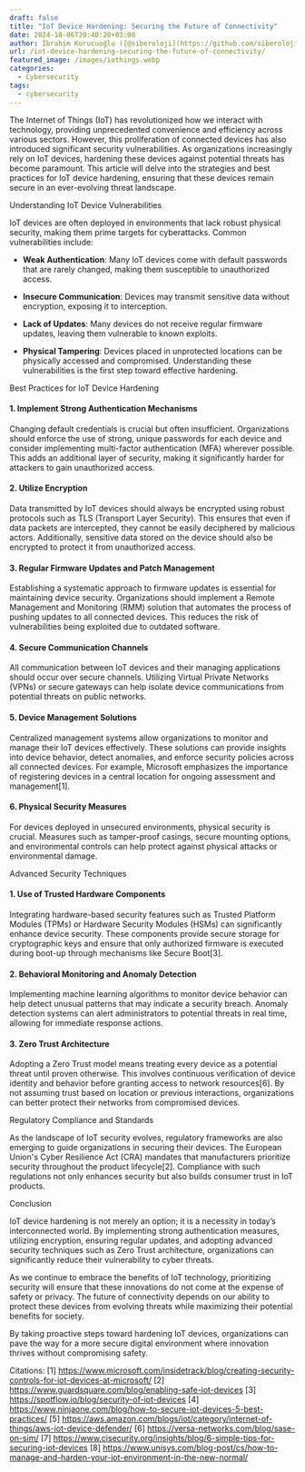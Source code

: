 ```yaml
---
draft: false
title: "IoT Device Hardening: Securing the Future of Connectivity"
date: 2024-10-06T20:40:20+03:00
author: İbrahim Korucuoğlu ([@siberoloji](https://github.com/siberoloji))
url: /iot-device-hardening-securing-the-future-of-connectivity/
featured_image: /images/iothings.webp
categories:
  - Cybersecurity
tags:
  - cybersecurity
---
```



The Internet of Things (IoT) has revolutionized how we interact with technology, providing unprecedented convenience and efficiency across various sectors. However, this proliferation of connected devices has also introduced significant security vulnerabilities. As organizations increasingly rely on IoT devices, hardening these devices against potential threats has become paramount. This article will delve into the strategies and best practices for IoT device hardening, ensuring that these devices remain secure in an ever-evolving threat landscape.



Understanding IoT Device Vulnerabilities



IoT devices are often deployed in environments that lack robust physical security, making them prime targets for cyberattacks. Common vulnerabilities include:


* **Weak Authentication**: Many IoT devices come with default passwords that are rarely changed, making them susceptible to unauthorized access.

* **Insecure Communication**: Devices may transmit sensitive data without encryption, exposing it to interception.

* **Lack of Updates**: Many devices do not receive regular firmware updates, leaving them vulnerable to known exploits.

* **Physical Tampering**: Devices placed in unprotected locations can be physically accessed and compromised.
Understanding these vulnerabilities is the first step toward effective hardening.



Best Practices for IoT Device Hardening


#### 1. **Implement Strong Authentication Mechanisms**



Changing default credentials is crucial but often insufficient. Organizations should enforce the use of strong, unique passwords for each device and consider implementing multi-factor authentication (MFA) wherever possible. This adds an additional layer of security, making it significantly harder for attackers to gain unauthorized access.


#### 2. **Utilize Encryption**



Data transmitted by IoT devices should always be encrypted using robust protocols such as TLS (Transport Layer Security). This ensures that even if data packets are intercepted, they cannot be easily deciphered by malicious actors. Additionally, sensitive data stored on the device should also be encrypted to protect it from unauthorized access.


#### 3. **Regular Firmware Updates and Patch Management**



Establishing a systematic approach to firmware updates is essential for maintaining device security. Organizations should implement a Remote Management and Monitoring (RMM) solution that automates the process of pushing updates to all connected devices. This reduces the risk of vulnerabilities being exploited due to outdated software.


#### 4. **Secure Communication Channels**



All communication between IoT devices and their managing applications should occur over secure channels. Utilizing Virtual Private Networks (VPNs) or secure gateways can help isolate device communications from potential threats on public networks.


#### 5. **Device Management Solutions**



Centralized management systems allow organizations to monitor and manage their IoT devices effectively. These solutions can provide insights into device behavior, detect anomalies, and enforce security policies across all connected devices. For example, Microsoft emphasizes the importance of registering devices in a central location for ongoing assessment and management[1].


#### 6. **Physical Security Measures**



For devices deployed in unsecured environments, physical security is crucial. Measures such as tamper-proof casings, secure mounting options, and environmental controls can help protect against physical attacks or environmental damage.



Advanced Security Techniques


#### 1. **Use of Trusted Hardware Components**



Integrating hardware-based security features such as Trusted Platform Modules (TPMs) or Hardware Security Modules (HSMs) can significantly enhance device security. These components provide secure storage for cryptographic keys and ensure that only authorized firmware is executed during boot-up through mechanisms like Secure Boot[3].


#### 2. **Behavioral Monitoring and Anomaly Detection**



Implementing machine learning algorithms to monitor device behavior can help detect unusual patterns that may indicate a security breach. Anomaly detection systems can alert administrators to potential threats in real time, allowing for immediate response actions.


#### 3. **Zero Trust Architecture**



Adopting a Zero Trust model means treating every device as a potential threat until proven otherwise. This involves continuous verification of device identity and behavior before granting access to network resources[6]. By not assuming trust based on location or previous interactions, organizations can better protect their networks from compromised devices.



Regulatory Compliance and Standards



As the landscape of IoT security evolves, regulatory frameworks are also emerging to guide organizations in securing their devices. The European Union's Cyber Resilience Act (CRA) mandates that manufacturers prioritize security throughout the product lifecycle[2]. Compliance with such regulations not only enhances security but also builds consumer trust in IoT products.



Conclusion



IoT device hardening is not merely an option; it is a necessity in today’s interconnected world. By implementing strong authentication measures, utilizing encryption, ensuring regular updates, and adopting advanced security techniques such as Zero Trust architecture, organizations can significantly reduce their vulnerability to cyber threats.



As we continue to embrace the benefits of IoT technology, prioritizing security will ensure that these innovations do not come at the expense of safety or privacy. The future of connectivity depends on our ability to protect these devices from evolving threats while maximizing their potential benefits for society.



By taking proactive steps toward hardening IoT devices, organizations can pave the way for a more secure digital environment where innovation thrives without compromising safety.



Citations: [1] https://www.microsoft.com/insidetrack/blog/creating-security-controls-for-iot-devices-at-microsoft/ [2] https://www.guardsquare.com/blog/enabling-safe-iot-devices [3] https://spotflow.io/blog/security-of-iot-devices [4] https://www.ninjaone.com/blog/how-to-secure-iot-devices-5-best-practices/ [5] https://aws.amazon.com/blogs/iot/category/internet-of-things/aws-iot-device-defender/ [6] https://versa-networks.com/blog/sase-on-sim/ [7] https://www.cisecurity.org/insights/blog/6-simple-tips-for-securing-iot-devices [8] https://www.unisys.com/blog-post/cs/how-to-manage-and-harden-your-iot-environment-in-the-new-normal/
